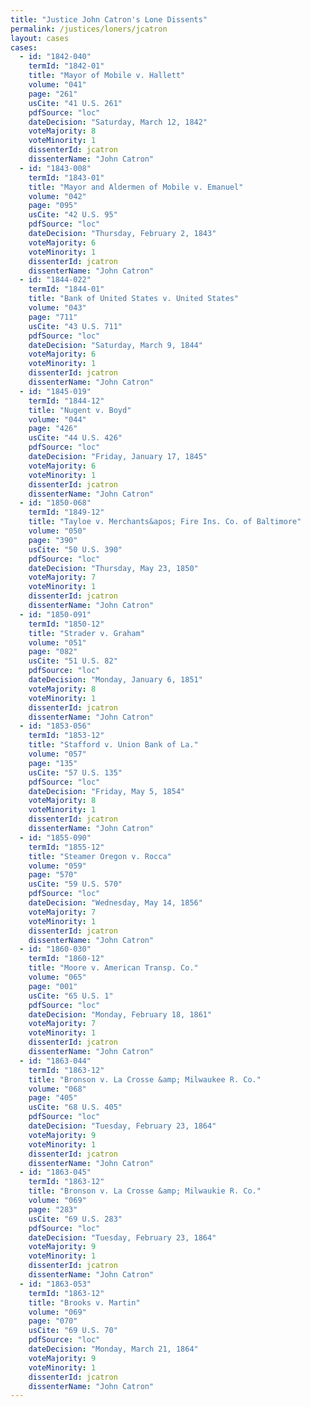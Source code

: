 ```yaml
---
title: "Justice John Catron's Lone Dissents"
permalink: /justices/loners/jcatron
layout: cases
cases:
  - id: "1842-040"
    termId: "1842-01"
    title: "Mayor of Mobile v. Hallett"
    volume: "041"
    page: "261"
    usCite: "41 U.S. 261"
    pdfSource: "loc"
    dateDecision: "Saturday, March 12, 1842"
    voteMajority: 8
    voteMinority: 1
    dissenterId: jcatron
    dissenterName: "John Catron"
  - id: "1843-008"
    termId: "1843-01"
    title: "Mayor and Aldermen of Mobile v. Emanuel"
    volume: "042"
    page: "095"
    usCite: "42 U.S. 95"
    pdfSource: "loc"
    dateDecision: "Thursday, February 2, 1843"
    voteMajority: 6
    voteMinority: 1
    dissenterId: jcatron
    dissenterName: "John Catron"
  - id: "1844-022"
    termId: "1844-01"
    title: "Bank of United States v. United States"
    volume: "043"
    page: "711"
    usCite: "43 U.S. 711"
    pdfSource: "loc"
    dateDecision: "Saturday, March 9, 1844"
    voteMajority: 6
    voteMinority: 1
    dissenterId: jcatron
    dissenterName: "John Catron"
  - id: "1845-019"
    termId: "1844-12"
    title: "Nugent v. Boyd"
    volume: "044"
    page: "426"
    usCite: "44 U.S. 426"
    pdfSource: "loc"
    dateDecision: "Friday, January 17, 1845"
    voteMajority: 6
    voteMinority: 1
    dissenterId: jcatron
    dissenterName: "John Catron"
  - id: "1850-068"
    termId: "1849-12"
    title: "Tayloe v. Merchants&apos; Fire Ins. Co. of Baltimore"
    volume: "050"
    page: "390"
    usCite: "50 U.S. 390"
    pdfSource: "loc"
    dateDecision: "Thursday, May 23, 1850"
    voteMajority: 7
    voteMinority: 1
    dissenterId: jcatron
    dissenterName: "John Catron"
  - id: "1850-091"
    termId: "1850-12"
    title: "Strader v. Graham"
    volume: "051"
    page: "082"
    usCite: "51 U.S. 82"
    pdfSource: "loc"
    dateDecision: "Monday, January 6, 1851"
    voteMajority: 8
    voteMinority: 1
    dissenterId: jcatron
    dissenterName: "John Catron"
  - id: "1853-056"
    termId: "1853-12"
    title: "Stafford v. Union Bank of La."
    volume: "057"
    page: "135"
    usCite: "57 U.S. 135"
    pdfSource: "loc"
    dateDecision: "Friday, May 5, 1854"
    voteMajority: 8
    voteMinority: 1
    dissenterId: jcatron
    dissenterName: "John Catron"
  - id: "1855-090"
    termId: "1855-12"
    title: "Steamer Oregon v. Rocca"
    volume: "059"
    page: "570"
    usCite: "59 U.S. 570"
    pdfSource: "loc"
    dateDecision: "Wednesday, May 14, 1856"
    voteMajority: 7
    voteMinority: 1
    dissenterId: jcatron
    dissenterName: "John Catron"
  - id: "1860-030"
    termId: "1860-12"
    title: "Moore v. American Transp. Co."
    volume: "065"
    page: "001"
    usCite: "65 U.S. 1"
    pdfSource: "loc"
    dateDecision: "Monday, February 18, 1861"
    voteMajority: 7
    voteMinority: 1
    dissenterId: jcatron
    dissenterName: "John Catron"
  - id: "1863-044"
    termId: "1863-12"
    title: "Bronson v. La Crosse &amp; Milwaukee R. Co."
    volume: "068"
    page: "405"
    usCite: "68 U.S. 405"
    pdfSource: "loc"
    dateDecision: "Tuesday, February 23, 1864"
    voteMajority: 9
    voteMinority: 1
    dissenterId: jcatron
    dissenterName: "John Catron"
  - id: "1863-045"
    termId: "1863-12"
    title: "Bronson v. La Crosse &amp; Milwaukie R. Co."
    volume: "069"
    page: "283"
    usCite: "69 U.S. 283"
    pdfSource: "loc"
    dateDecision: "Tuesday, February 23, 1864"
    voteMajority: 9
    voteMinority: 1
    dissenterId: jcatron
    dissenterName: "John Catron"
  - id: "1863-053"
    termId: "1863-12"
    title: "Brooks v. Martin"
    volume: "069"
    page: "070"
    usCite: "69 U.S. 70"
    pdfSource: "loc"
    dateDecision: "Monday, March 21, 1864"
    voteMajority: 9
    voteMinority: 1
    dissenterId: jcatron
    dissenterName: "John Catron"
---
```

